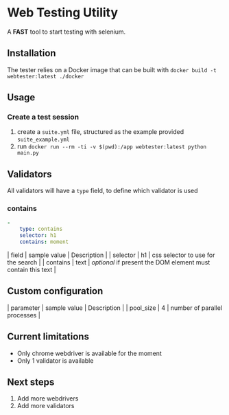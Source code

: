 # Web Testing Utility

A **FAST** tool to start testing with selenium.


## Installation

The tester relies on a Docker image that can be built with
`docker build -t webtester:latest ./docker`

## Usage

### Create a test session
1) create a `suite.yml` file, structured as the example provided `suite_example.yml`
2) run `docker run --rm -ti -v $(pwd):/app webtester:latest python main.py`


## Validators
All validators will have a `type` field, to define which validator is used

### contains

```yml
-
    type: contains
    selector: h1
    contains: moment
```

| field | sample value | Description |
| selector | h1 | css selector to use for the search |
| contains | text | *optional* if present the DOM element must contain this text |

## Custom configuration

| parameter | sample value | Description |
| pool_size | 4 | number of parallel processes |


## Current limitations
- Only chrome webdriver is available for the moment
- Only 1 validator is available

## Next steps
1. Add more webdrivers
2. Add more validators